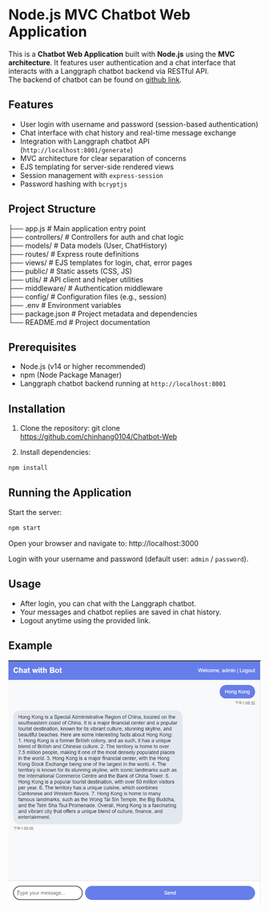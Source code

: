 # Node.js MVC Chatbot Web Application

This is a **Chatbot Web Application** built with **Node.js** using the **MVC architecture**. It features user authentication and a chat interface that interacts with a Langgraph chatbot backend via RESTful API.  
The backend of chatbot can be found on [github link](https://github.com/chinhang0104/LangGraph-deploy).

## Features

- User login with username and password (session-based authentication)
- Chat interface with chat history and real-time message exchange
- Integration with Langgraph chatbot API (`http://localhost:8001/generate`)
- MVC architecture for clear separation of concerns
- EJS templating for server-side rendered views
- Session management with `express-session`
- Password hashing with `bcryptjs`

## Project Structure
├── app.js # Main application entry point  
├── controllers/ # Controllers for auth and chat logic  
├── models/ # Data models (User, ChatHistory)  
├── routes/ # Express route definitions  
├── views/ # EJS templates for login, chat, error pages  
├── public/ # Static assets (CSS, JS)  
├── utils/ # API client and helper utilities  
├── middleware/ # Authentication middleware  
├── config/ # Configuration files (e.g., session)  
├── .env # Environment variables  
├── package.json # Project metadata and dependencies  
└── README.md # Project documentation  

## Prerequisites

- Node.js (v14 or higher recommended)
- npm (Node Package Manager)
- Langgraph chatbot backend running at `http://localhost:8001`

## Installation

1. Clone the repository:
git clone https://github.com/chinhang0104/Chatbot-Web

2. Install dependencies:
```bash
npm install
```

## Running the Application
Start the server:
```bash
npm start
```

Open your browser and navigate to:
http://localhost:3000

Login with your username and password (default user: `admin` / `password`).

## Usage

- After login, you can chat with the Langgraph chatbot.
- Your messages and chatbot replies are saved in chat history.
- Logout anytime using the provided link.

## Example
![Chatbot Example](Chatbot%20example.png)






